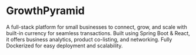 # GrowthPyramid
A full-stack platform for small businesses to connect, grow, and scale with built-in currency for seamless transactions. Built using Spring Boot &amp; React, it offers business analytics, product co-listing, and networking. Fully Dockerized for easy deployment and scalability.
